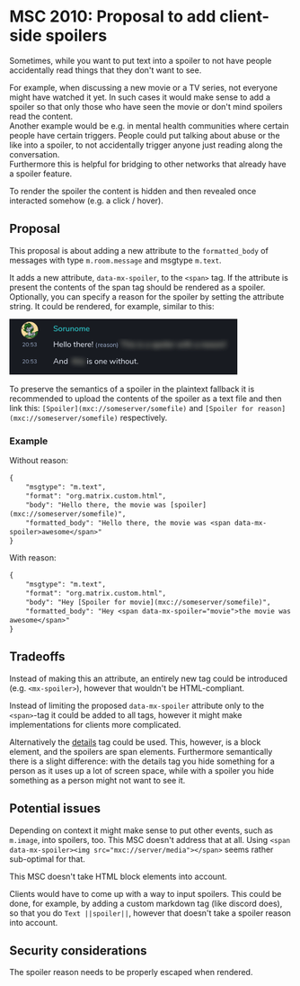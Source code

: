 # MSC 2010: Proposal to add client-side spoilers
Sometimes, while you want to put text into a spoiler to not have people accidentally read things that they don't want to see.

For example, when discussing a new movie or a TV series, not everyone might have watched it yet.
In such cases it would make sense to add a spoiler so that only those who have seen the movie or
don't mind spoilers read the content.  
Another example would be e.g. in mental health communities where certain people have certain
triggers. People could put talking about abuse or the like into a spoiler, to not accidentally
trigger anyone just reading along the conversation.  
Furthermore this is helpful for bridging to other networks that already have a spoiler feature.

To render the spoiler the content is hidden and then revealed once interacted somehow
(e.g. a click / hover).

## Proposal
This proposal is about adding a new attribute to the `formatted_body` of messages with type
`m.room.message` and msgtype `m.text`.

It adds a new attribute, `data-mx-spoiler`, to the `<span>` tag. If the attribute is present the
contents of the span tag should be rendered as a spoiler. Optionally, you can specify a reason for
the spoiler by setting the attribute string. It could be rendered, for example, similar to this:

![Spoiler rendering idea](images/2010-spoiler-example.gif)

To preserve the semantics of a spoiler in the plaintext fallback it is recommended to upload the contents of the spoiler
as a text file and then link this: `[Spoiler](mxc://someserver/somefile)` and
`[Spoiler for reason](mxc://someserver/somefile)` respectively.

### Example
Without reason:
```
{
    "msgtype": "m.text",
    "format": "org.matrix.custom.html",
    "body": "Hello there, the movie was [spoiler](mxc://someserver/somefile)",
    "formatted_body": "Hello there, the movie was <span data-mx-spoiler>awesome</span>"
}
```
With reason:
```
{
    "msgtype": "m.text",
    "format": "org.matrix.custom.html",
    "body": "Hey [Spoiler for movie](mxc://someserver/somefile)",
    "formatted_body": "Hey <span data-mx-spoiler="movie">the movie was awesome</span>"
}
```

## Tradeoffs
Instead of making this an attribute, an entirely new tag could be introduced (e.g. `<mx-spoiler>`),
however that wouldn't be HTML-compliant.

Instead of limiting the proposed `data-mx-spoiler` attribute only to the `<span>`-tag it could be
added to all tags, however it might make implementations for clients more complicated.

Alternatively the [details](https://developer.mozilla.org/en-US/docs/Web/HTML/Element/details) tag could
be used. This, however, is a block element, and the spoilers are span elements. Furthermore
semantically there is a slight difference: with the details tag you hide something for a person
as it uses up a lot of screen space, while with a spoiler you hide something as a person might not
want to see it.

## Potential issues
Depending on context it might make sense to put other events, such as `m.image`, into spoilers,
too. This MSC doesn't address that at all. Using
`<span data-mx-spoiler><img src="mxc://server/media"></span>` seems rather sub-optimal for that.

This MSC doesn't take HTML block elements into account.

Clients would have to come up with a way to input spoilers. This could be done, for example,
by adding a custom markdown tag (like discord does), so that you do `Text ||spoiler||`, however
that doesn't take a spoiler reason into account.

## Security considerations
The spoiler reason needs to be properly escaped when rendered.
